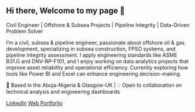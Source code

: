 ## Hi there, Welcome to my page 👋

Civil Engineer | Offshore & Subsea Projects | Pipeline Integrity | Data-Driven Problem Solver

I’m a civil, subsea & pipeline engineer, passionate about offshore oil & gas development, specializing in subsea construction, FPSO systems, and pipeline integrity assessment. I apply engineering standards like ASME B31.G and DNV-RP-F101, and I enjoy working on data analytics projects that improve asset reliability and operational efficiency. Currently exploring how tools like Power BI and Excel can enhance engineering decision-making.

📍 Based in the Abuja-Nigeria & Glasgow-UK | 💡 Open to collaboration on technical analysis and engineering dashboards



<a href="https://www.linkedin.com/in/nuhu-james-akwe-b-eng-msc-r-engr-mnse-68026a293/">LinkedIn</a>
<a href="https://github.com/AkweNuhu/Web-Portfolio">Web Portforlio</a>
